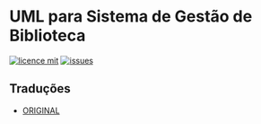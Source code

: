 # UML para Sistema de Gestão de Biblioteca

[![licence mit](https://img.shields.io/badge/license-MIT-blue.svg?style=flat-square)](http://hemersonvianna.mit-license.org/)
[![issues](https://img.shields.io/github/issues/uml-solutions/uml-library-management-system.svg?style=flat-square)](https://github.com/uml-solutions/uml-library-management-system/issues)

## Traduções

* [ORIGINAL](https://github.com/uml-solutions/uml-library-management-system/)
